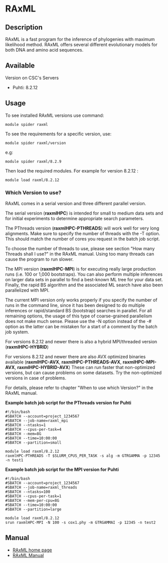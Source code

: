 # RAxML

## Description

RAxML is a fast program for the inference of phylogenies with maximum likelihood method. RAxML offers several different evolutionary models for both DNA and amino acid sequences.

## Available

Version on CSC's Servers

-   Puhti: 8.2.12

## Usage

To see installed RAxML versions use command:
```text
module spider raxml
```
To see the requirements for a specific version, use:
```text
module spider raxml/version
```
e.g:
```text
module spider raxml/8.2.9
```
Then load the required modules. For example for version 8.2.12 :
```text
module load raxml/8.2.12
```

### Which Version to use?

RAxML comes in a serial version and three different parallel version.

The serial version (**raxmlHPC**) is intended for small to medium data sets and for initial experiments to determine appropriate search parameters.

The PThreads version (**raxmlHPC-PTHREADS**) will work well for very long alignments. Make sure to specify the number of threads with the ­-T option. This should match the number of cores you request in the batch job script.

To choose the number of threads to use, please see section "How many Threads shall I use?" in the RAxML manual. Using too many threads can cause the program to run slower.

The MPI version (**raxmlHPC-MPI**) is for executing really large production runs (i.e. 100 or 1,000 bootstraps). You can also perform multiple inferences on larger data sets in parallel to find a best-known ML tree for your data set. Finally, the rapid BS algorithm and the associated ML search have also been parallelized with MPI.
 
The current MPI version only works properly if you specify the number of runs in the command line, since it has been designed to do multiple inferences or rapid/standard BS (bootstrap) searches in parallel. For all remaining options, the usage of this type of coarse-grained parallelism does not make much sense. Please use the -N option instead of the -# option as the latter can be mistaken for a start of a comment by the batch job system.

For versions 8.2.12 and newer there is also a hybrid MPI/threaded version (**raxmlHPC-HYBRID**)

For versions 8.2.12 and newer there are also AVX optimized binaries available (**raxmlHPC-AVX**, **raxmlHPC-PTHREADS-AVX**, **raxmlHPC-MPI-AVX**, **raxmlHPC-HYBRID-AVX**) These can run faster that non-optimized versions, but can cause problems on some datasets. Try the non-optimized versions in case of problems.

For details, please refer to chapter "When to use which Version?" in the RAxML manual.

**Example batch job script for the PThreads version for Puhti**
```text
#!/bin/bash
#SBATCH --account=project_1234567
#SBATCH --job-name=raxml_mpi
#SBATCH --ntasks=1
#SBATCH --cpus-per-task=4
#SBATCH --mem=8G
#SBATCH --time=10:00:00
#SBATCH --partition=small

module load raxml/8.2.12
raxmlHPC-PTHREADS -T $SLURM_CPUS_PER_TASK ­-s alg -­m GTRGAMMA ­-p 12345 ­-n test1

```
**Example batch job script for the MPI version for Puhti**
```text
#!/bin/bash
#SBATCH --account=project_1234567
#SBATCH --job-name=raxml_threads
#SBATCH --ntasks=100
#SBATCH --cpus-per-task=1
#SBATCH --mem-per-cpu=8G
#SBATCH --time=10:00:00
#SBATCH --partition=large

module load raxml/8.2.12
srun raxmlHPC-MPI -N 100 -s cox1.phy -m GTRGAMMAI -p 12345 -n test2

```


## Manual

*   [RAxML home page](http://www.exelixis-lab.org/)
*   [RAxML Manual](https://cme.h-its.org/exelixis/resource/download/NewManual.pdf)
